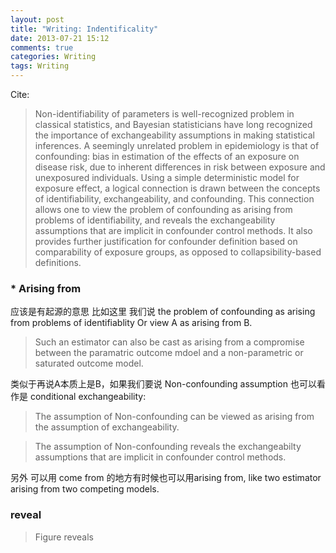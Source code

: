 ```yaml
---
layout: post
title: "Writing: Indentificality"
date: 2013-07-21 15:12
comments: true
categories: Writing 
tags: Writing	
---
```


Cite: 

> Non-identifiability of parameters is well-recognized problem in classical statistics, and Bayesian statisticians have long recognized the importance of exchangeability assumptions in making statistical inferences. A seemingly unrelated problem in epidemiology is that of confounding: bias in estimation of the effects of an exposure on disease risk, due to inherent differences in risk between exposure and unexposured individuals. Using a simple deterministic model for exposure effect, a logical connection is drawn between the concepts of identifiability, exchangeability, and confounding. This connection allows one to view the problem of confounding as arising from problems of identifiability, and reveals the exchangeability assumptions that are implicit in confounder control methods. It also provides further justification for confounder definition based on comparability of exposure groups, as opposed to collapsibility-based definitions.


### * Arising from

应该是有起源的意思 比如这里 我们说 the problem of confounding as arising from problems of identifiablity Or view A as arising from B. 

> Such an estimator can also be cast as arising from a compromise between the paramatric outcome mdoel and a non-parametric or saturated outcome model. 

类似于再说A本质上是B，如果我们要说 Non-confounding assumption 也可以看作是 conditional exchangeability:

> The assumption of Non-confounding can be viewed as arising from the assumption of exchangeability.  

> The assumption of Non-confounding reveals the exchangeabilty assumptions that are implicit in confounder control methods. 

另外 可以用 come from 的地方有时候也可以用arising from, like two estimator arising from two competing models. 

### reveal 

> Figure reveals
 
   
